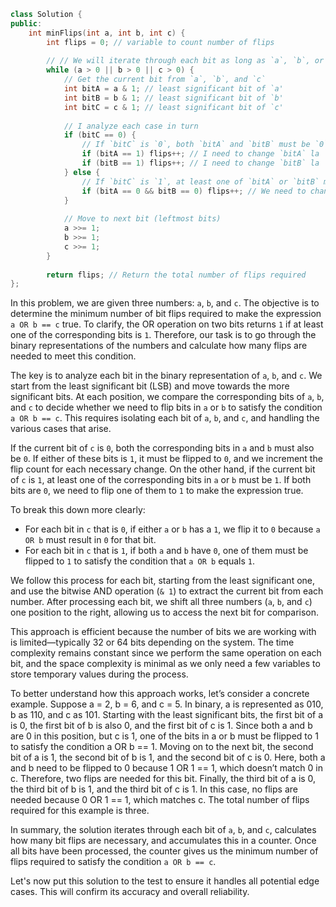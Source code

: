 ``` cpp
class Solution {
public:
    int minFlips(int a, int b, int c) {
        int flips = 0; // variable to count number of flips
        
        // // We will iterate through each bit as long as `a`, `b`, or `c` are non-0
        while (a > 0 || b > 0 || c > 0) {
            // Get the current bit from `a`, `b`, and `c`
            int bitA = a & 1; // least significant bit of `a'
            int bitB = b & 1; // least significant bit of `b'
            int bitC = c & 1; // least significant bit of `c'
            
            // I analyze each case in turn
            if (bitC == 0) {
                // If `bitC` is `0`, both `bitA` and `bitB` must be `0`
                if (bitA == 1) flips++; // I need to change `bitA` la `0`
                if (bitB == 1) flips++; // I need to change `bitB` la `0`
            } else {
                // If `bitC` is `1`, at least one of `bitA` or `bitB` must be `1`
                if (bitA == 0 && bitB == 0) flips++; // We need to change either `bitA` or `bitB` to `1`
            }
            
            // Move to next bit (leftmost bits)
            a >>= 1;
            b >>= 1;
            c >>= 1;
        }
        
        return flips; // Return the total number of flips required
};

```

In this problem, we are given three numbers: `a`, `b`, and `c`. The objective is to determine the minimum number of bit flips required to make the expression `a OR b == c` true. To clarify, the OR operation on two bits returns `1` if at least one of the corresponding bits is `1`. Therefore, our task is to go through the binary representations of the numbers and calculate how many flips are needed to meet this condition.

The key is to analyze each bit in the binary representation of `a`, `b`, and `c`. We start from the least significant bit (LSB) and move towards the more significant bits. At each position, we compare the corresponding bits of `a`, `b`, and `c` to decide whether we need to flip bits in `a` or `b` to satisfy the condition `a OR b == c`. This requires isolating each bit of `a`, `b`, and `c`, and handling the various cases that arise.

If the current bit of `c` is `0`, both the corresponding bits in `a` and `b` must also be `0`. If either of these bits is `1`, it must be flipped to `0`, and we increment the flip count for each necessary change. On the other hand, if the current bit of `c` is `1`, at least one of the corresponding bits in `a` or `b` must be `1`. If both bits are `0`, we need to flip one of them to `1` to make the expression true.

To break this down more clearly:

- For each bit in `c` that is `0`, if either `a` or `b` has a `1`, we flip it to `0` because `a OR b` must result in `0` for that bit.
- For each bit in `c` that is `1`, if both `a` and `b` have `0`, one of them must be flipped to `1` to satisfy the condition that `a OR b` equals `1`.

We follow this process for each bit, starting from the least significant one, and use the bitwise AND operation (`& 1`) to extract the current bit from each number. After processing each bit, we shift all three numbers (`a`, `b`, and `c`) one position to the right, allowing us to access the next bit for comparison.

This approach is efficient because the number of bits we are working with is limited—typically 32 or 64 bits depending on the system. The time complexity remains constant since we perform the same operation on each bit, and the space complexity is minimal as we only need a few variables to store temporary values during the process.

To better understand how this approach works, let’s consider a concrete example. Suppose a = 2, b = 6, and c = 5. In binary, a is represented as 010, b as 110, and c as 101. Starting with the least significant bits, the first bit of a is 0, the first bit of b is also 0, and the first bit of c is 1. Since both a and b are 0 in this position, but c is 1, one of the bits in a or b must be flipped to 1 to satisfy the condition a OR b == 1. Moving on to the next bit, the second bit of a is 1, the second bit of b is 1, and the second bit of c is 0. Here, both a and b need to be flipped to 0 because 1 OR 1 == 1, which doesn’t match 0 in c. Therefore, two flips are needed for this bit. Finally, the third bit of a is 0, the third bit of b is 1, and the third bit of c is 1. In this case, no flips are needed because 0 OR 1 == 1, which matches c. The total number of flips required for this example is three.

In summary, the solution iterates through each bit of `a`, `b`, and `c`, calculates how many bit flips are necessary, and accumulates this in a counter. Once all bits have been processed, the counter gives us the minimum number of flips required to satisfy the condition `a OR b == c`.

Let's now put this solution to the test to ensure it handles all potential edge cases. This will confirm its accuracy and overall reliability. 
